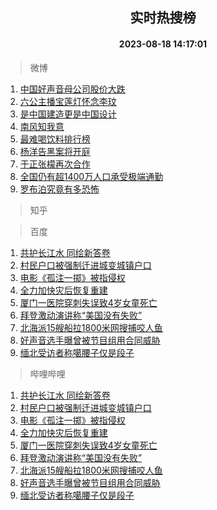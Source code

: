 <div align="center"><h2>实时热搜榜</h2><h4>2023-08-18 14:17:01</h4></div>

> 微博  

1. [中国好声音母公司股价大跌](https://s.weibo.com/weibo?q=%23%E4%B8%AD%E5%9B%BD%E5%A5%BD%E5%A3%B0%E9%9F%B3%E6%AF%8D%E5%85%AC%E5%8F%B8%E8%82%A1%E4%BB%B7%E5%A4%A7%E8%B7%8C%23&t=31&band_rank=1&Refer=top)<br />
2. [六公主播宝莲灯怀念李玟](https://s.weibo.com/weibo?q=%23%E5%85%AD%E5%85%AC%E4%B8%BB%E6%92%AD%E5%AE%9D%E8%8E%B2%E7%81%AF%E6%80%80%E5%BF%B5%E6%9D%8E%E7%8E%9F%23&t=31&band_rank=2&Refer=top)<br />
3. [是中国建造更是中国设计](https://s.weibo.com/weibo?q=%23%E6%98%AF%E4%B8%AD%E5%9B%BD%E5%BB%BA%E9%80%A0%E6%9B%B4%E6%98%AF%E4%B8%AD%E5%9B%BD%E8%AE%BE%E8%AE%A1%23&t=31&band_rank=3&Refer=top)<br />
4. [南风知我意](https://s.weibo.com/weibo?q=%E5%8D%97%E9%A3%8E%E7%9F%A5%E6%88%91%E6%84%8F&t=31&band_rank=4&Refer=top)<br />
5. [最难喝饮料排行榜](https://s.weibo.com/weibo?q=%E6%9C%80%E9%9A%BE%E5%96%9D%E9%A5%AE%E6%96%99%E6%8E%92%E8%A1%8C%E6%A6%9C&t=31&band_rank=5&Refer=top)<br />
6. [杨洋告黑案将开庭](https://s.weibo.com/weibo?q=%23%E6%9D%A8%E6%B4%8B%E5%91%8A%E9%BB%91%E6%A1%88%E5%B0%86%E5%BC%80%E5%BA%AD%23&t=31&band_rank=6&Refer=top)<br />
7. [于正张檬再次合作](https://s.weibo.com/weibo?q=%23%E4%BA%8E%E6%AD%A3%E5%BC%A0%E6%AA%AC%E5%86%8D%E6%AC%A1%E5%90%88%E4%BD%9C%23&t=31&band_rank=7&Refer=top)<br />
8. [全国仍有超1400万人口承受极端通勤](https://s.weibo.com/weibo?q=%23%E5%85%A8%E5%9B%BD%E4%BB%8D%E6%9C%89%E8%B6%851400%E4%B8%87%E4%BA%BA%E5%8F%A3%E6%89%BF%E5%8F%97%E6%9E%81%E7%AB%AF%E9%80%9A%E5%8B%A4%23&t=31&band_rank=8&Refer=top)<br />
9. [罗布泊究竟有多恐怖](https://s.weibo.com/weibo?q=%E7%BD%97%E5%B8%83%E6%B3%8A%E7%A9%B6%E7%AB%9F%E6%9C%89%E5%A4%9A%E6%81%90%E6%80%96&t=31&band_rank=9&Refer=top)<br />

> 知乎  


> 百度  

1. [共护长江水 同绘新答卷](https://www.baidu.com/s?wd=%E5%85%B1%E6%8A%A4%E9%95%BF%E6%B1%9F%E6%B0%B4+%E5%90%8C%E7%BB%98%E6%96%B0%E7%AD%94%E5%8D%B7&sa=fyb_news&rsv_dl=fyb_news)<br />
2. [村民户口被强制迁进城变城镇户口](https://www.baidu.com/s?wd=%E6%9D%91%E6%B0%91%E6%88%B7%E5%8F%A3%E8%A2%AB%E5%BC%BA%E5%88%B6%E8%BF%81%E8%BF%9B%E5%9F%8E%E5%8F%98%E5%9F%8E%E9%95%87%E6%88%B7%E5%8F%A3&sa=fyb_news&rsv_dl=fyb_news)<br />
3. [电影《孤注一掷》被指侵权](https://www.baidu.com/s?wd=%E7%94%B5%E5%BD%B1%E3%80%8A%E5%AD%A4%E6%B3%A8%E4%B8%80%E6%8E%B7%E3%80%8B%E8%A2%AB%E6%8C%87%E4%BE%B5%E6%9D%83&sa=fyb_news&rsv_dl=fyb_news)<br />
4. [全力加快灾后恢复重建](https://www.baidu.com/s?wd=%E5%85%A8%E5%8A%9B%E5%8A%A0%E5%BF%AB%E7%81%BE%E5%90%8E%E6%81%A2%E5%A4%8D%E9%87%8D%E5%BB%BA&sa=fyb_news&rsv_dl=fyb_news)<br />
5. [厦门一医院穿刺失误致4岁女童死亡](https://www.baidu.com/s?wd=%E5%8E%A6%E9%97%A8%E4%B8%80%E5%8C%BB%E9%99%A2%E7%A9%BF%E5%88%BA%E5%A4%B1%E8%AF%AF%E8%87%B44%E5%B2%81%E5%A5%B3%E7%AB%A5%E6%AD%BB%E4%BA%A1&sa=fyb_news&rsv_dl=fyb_news)<br />
6. [拜登激动演讲称“美国没有失败”](https://www.baidu.com/s?wd=%E6%8B%9C%E7%99%BB%E6%BF%80%E5%8A%A8%E6%BC%94%E8%AE%B2%E7%A7%B0%E2%80%9C%E7%BE%8E%E5%9B%BD%E6%B2%A1%E6%9C%89%E5%A4%B1%E8%B4%A5%E2%80%9D&sa=fyb_news&rsv_dl=fyb_news)<br />
7. [北海派15艘船拉1800米网搜捕咬人鱼](https://www.baidu.com/s?wd=%E5%8C%97%E6%B5%B7%E6%B4%BE15%E8%89%98%E8%88%B9%E6%8B%891800%E7%B1%B3%E7%BD%91%E6%90%9C%E6%8D%95%E5%92%AC%E4%BA%BA%E9%B1%BC&sa=fyb_news&rsv_dl=fyb_news)<br />
8. [好声音选手曝曾被节目组用合同威胁](https://www.baidu.com/s?wd=%E5%A5%BD%E5%A3%B0%E9%9F%B3%E9%80%89%E6%89%8B%E6%9B%9D%E6%9B%BE%E8%A2%AB%E8%8A%82%E7%9B%AE%E7%BB%84%E7%94%A8%E5%90%88%E5%90%8C%E5%A8%81%E8%83%81&sa=fyb_news&rsv_dl=fyb_news)<br />
9. [缅北受访者称噶腰子仅是段子](https://www.baidu.com/s?wd=%E7%BC%85%E5%8C%97%E5%8F%97%E8%AE%BF%E8%80%85%E7%A7%B0%E5%99%B6%E8%85%B0%E5%AD%90%E4%BB%85%E6%98%AF%E6%AE%B5%E5%AD%90&sa=fyb_news&rsv_dl=fyb_news)<br />

> 哔哩哔哩  

1. [共护长江水 同绘新答卷](https://www.baidu.com/s?wd=%E5%85%B1%E6%8A%A4%E9%95%BF%E6%B1%9F%E6%B0%B4+%E5%90%8C%E7%BB%98%E6%96%B0%E7%AD%94%E5%8D%B7&sa=fyb_news&rsv_dl=fyb_news)<br />
2. [村民户口被强制迁进城变城镇户口](https://www.baidu.com/s?wd=%E6%9D%91%E6%B0%91%E6%88%B7%E5%8F%A3%E8%A2%AB%E5%BC%BA%E5%88%B6%E8%BF%81%E8%BF%9B%E5%9F%8E%E5%8F%98%E5%9F%8E%E9%95%87%E6%88%B7%E5%8F%A3&sa=fyb_news&rsv_dl=fyb_news)<br />
3. [电影《孤注一掷》被指侵权](https://www.baidu.com/s?wd=%E7%94%B5%E5%BD%B1%E3%80%8A%E5%AD%A4%E6%B3%A8%E4%B8%80%E6%8E%B7%E3%80%8B%E8%A2%AB%E6%8C%87%E4%BE%B5%E6%9D%83&sa=fyb_news&rsv_dl=fyb_news)<br />
4. [全力加快灾后恢复重建](https://www.baidu.com/s?wd=%E5%85%A8%E5%8A%9B%E5%8A%A0%E5%BF%AB%E7%81%BE%E5%90%8E%E6%81%A2%E5%A4%8D%E9%87%8D%E5%BB%BA&sa=fyb_news&rsv_dl=fyb_news)<br />
5. [厦门一医院穿刺失误致4岁女童死亡](https://www.baidu.com/s?wd=%E5%8E%A6%E9%97%A8%E4%B8%80%E5%8C%BB%E9%99%A2%E7%A9%BF%E5%88%BA%E5%A4%B1%E8%AF%AF%E8%87%B44%E5%B2%81%E5%A5%B3%E7%AB%A5%E6%AD%BB%E4%BA%A1&sa=fyb_news&rsv_dl=fyb_news)<br />
6. [拜登激动演讲称“美国没有失败”](https://www.baidu.com/s?wd=%E6%8B%9C%E7%99%BB%E6%BF%80%E5%8A%A8%E6%BC%94%E8%AE%B2%E7%A7%B0%E2%80%9C%E7%BE%8E%E5%9B%BD%E6%B2%A1%E6%9C%89%E5%A4%B1%E8%B4%A5%E2%80%9D&sa=fyb_news&rsv_dl=fyb_news)<br />
7. [北海派15艘船拉1800米网搜捕咬人鱼](https://www.baidu.com/s?wd=%E5%8C%97%E6%B5%B7%E6%B4%BE15%E8%89%98%E8%88%B9%E6%8B%891800%E7%B1%B3%E7%BD%91%E6%90%9C%E6%8D%95%E5%92%AC%E4%BA%BA%E9%B1%BC&sa=fyb_news&rsv_dl=fyb_news)<br />
8. [好声音选手曝曾被节目组用合同威胁](https://www.baidu.com/s?wd=%E5%A5%BD%E5%A3%B0%E9%9F%B3%E9%80%89%E6%89%8B%E6%9B%9D%E6%9B%BE%E8%A2%AB%E8%8A%82%E7%9B%AE%E7%BB%84%E7%94%A8%E5%90%88%E5%90%8C%E5%A8%81%E8%83%81&sa=fyb_news&rsv_dl=fyb_news)<br />
9. [缅北受访者称噶腰子仅是段子](https://www.baidu.com/s?wd=%E7%BC%85%E5%8C%97%E5%8F%97%E8%AE%BF%E8%80%85%E7%A7%B0%E5%99%B6%E8%85%B0%E5%AD%90%E4%BB%85%E6%98%AF%E6%AE%B5%E5%AD%90&sa=fyb_news&rsv_dl=fyb_news)<br />

